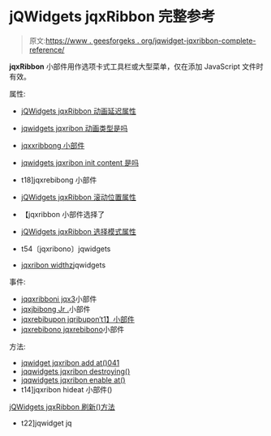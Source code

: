 # jQWidgets jqxRibbon 完整参考

> 原文:[https://www . geesforgeks . org/jqwidget-jqxribbon-complete-reference/](https://www.geeksforgeeks.org/jqwidget-jqxribbon-complete-reference/)

**jqxRibbon** 小部件用作选项卡式工具栏或大型菜单，仅在添加 JavaScript 文件时有效。

属性:

*   [jQWidgets jqxRibbon 动画延迟属性](https://www.geeksforgeeks.org/jqwidgets-jqxribbon-animationdelay-property/)
*   [jqwidgets jqxribon 动画类型是吗](https://www.geeksforgeeks.org/jqwidgets-jqxribbon-animationtype-property/)
*   [jqxxribbong 小部件](https://www.geeksforgeeks.org/jqwidgets-jqxribbon-disabled-property/)
*   [jqwidgets jqxribon init content 是吗](https://www.geeksforgeeks.org/jqwidgets-jqxribbon-initcontent-property/)
*   t18]jqxrebibong 小部件

*   [jQWidgets jqxRibbon 滚动位置属性](https://www.geeksforgeeks.org/jqwidgets-jqxribbon-scrollposition-property/)
*   【jqxribbon 小部件选择了
*   [jQWidgets jqxRibbon 选择模式属性](https://www.geeksforgeeks.org/jqwidgets-jqxribbon-selectionmode-property/)
*   t54〔jqxribono〕jqwidgets
*   [jqxribon widthz](https://www.geeksforgeeks.org/jqwidgets-jqxribbon-width-property/)jqwidgets

事件:

*   [jqqxribboni jqx3](https://www.geeksforgeeks.org/jqwidgets-jqxribbon-change-event/)小部件
*   [jqxjbibong Jr .](https://www.geeksforgeeks.org/jqwidgets-jqxribbon-reorder-event/)小部件
*   [jqxrebibupon jqribupon′t1】小部件](https://www.geeksforgeeks.org/jqwidgets-jqxribbon-select-event/)
*   [jqxrebibono jqxrebibono](https://www.geeksforgeeks.org/jqwidgets-jqxribbon-unselect-event/)小部件

方法:

*   [jqwidget jqxribon add at()041](https://www.geeksforgeeks.org/jqwidgets-jqxribbon-addat-method/)
*   [jqqwidgets jqxribon destroying()](https://www.geeksforgeeks.org/jqwidgets-jqxribbon-destroy-method/)
*   [jqqwidgets jqxribon enable at()](https://www.geeksforgeeks.org/jqwidgets-jqxribbon-enableat-method/)
*   t14]jqxribon hideat 小部件()

[jQWidgets jqxRibbon 刷新()方法](https://www.geeksforgeeks.org/jqwidgets-jqxribbon-refresh-method/)

*   t22]jqwidget jq